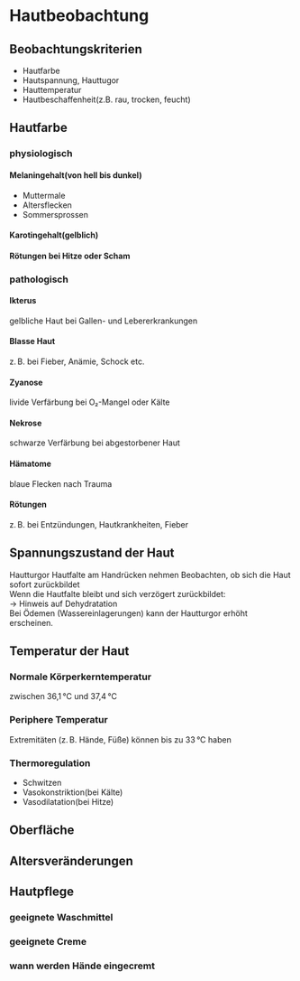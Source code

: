 # Hautbeobachtung
## Beobachtungskriterien
- Hautfarbe
- Hautspannung, Hauttugor
- Hauttemperatur
- Hautbeschaffenheit(z.B. rau, trocken, feucht)
## Hautfarbe
### physiologisch
#### Melaningehalt(von hell bis dunkel)
- Muttermale
- Altersflecken
- Sommersprossen
#### Karotingehalt(gelblich)
#### Rötungen bei Hitze oder Scham
### pathologisch
#### Ikterus
gelbliche Haut bei Gallen- und Lebererkrankungen
#### Blasse Haut
z. B. bei Fieber, Anämie, Schock etc.
#### Zyanose
livide Verfärbung bei O₂-Mangel oder Kälte
#### Nekrose
schwarze Verfärbung bei abgestorbener Haut
#### Hämatome
blaue Flecken nach Trauma
#### Rötungen
z. B. bei Entzündungen, Hautkrankheiten, Fieber
## Spannungszustand der Haut
Hautturgor
Hautfalte am Handrücken nehmen
Beobachten, ob sich die Haut sofort zurückbildet  
Wenn die Hautfalte bleibt und sich verzögert zurückbildet:  
→ Hinweis auf Dehydratation  
Bei Ödemen (Wassereinlagerungen) kann der Hautturgor erhöht erscheinen.
## Temperatur der Haut
### Normale Körperkerntemperatur
zwischen 36,1 °C und 37,4 °C
### Periphere Temperatur
Extremitäten (z. B. Hände, Füße) können bis zu 33 °C haben
### Thermoregulation
- Schwitzen
- Vasokonstriktion(bei Kälte)
- Vasodilatation(bei Hitze)
## Oberfläche
## Altersveränderungen
## Hautpflege
### geeignete Waschmittel
### geeignete Creme
### wann werden Hände eingecremt
